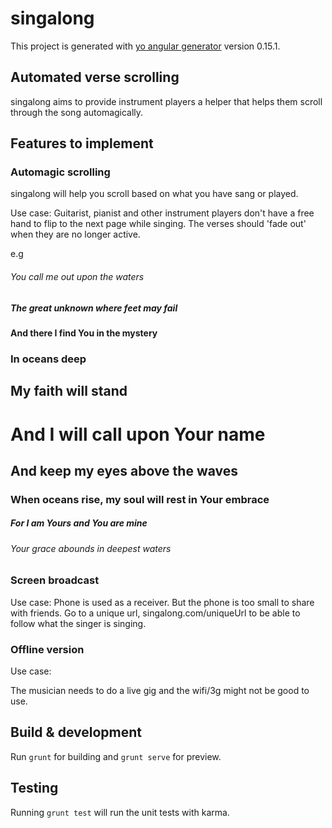 # singalong

This project is generated with [yo angular generator](https://github.com/yeoman/generator-angular)
version 0.15.1.

## Automated verse scrolling

singalong aims to provide instrument players a helper that helps them scroll through the song automagically.

## Features to implement

### Automagic scrolling

singalong will help you scroll based on what you have sang or played.

Use case:
Guitarist, pianist and other instrument players don't have a free hand to flip to the next page while singing.
The verses should 'fade out' when they are no longer active.

e.g

###### You call me out upon the waters

##### The great unknown where feet may fail
 
#### And there I find You in the mystery

### In oceans deep

## My faith will stand

# And I will call upon Your name

## And keep my eyes above the waves

### When oceans rise, my soul will rest in Your embrace
 
##### For I am Yours and You are mine

###### Your grace abounds in deepest waters



### Screen broadcast

Use case:
Phone is used as a receiver. But the phone is too small to share with friends.
Go to a unique url, singalong.com/uniqueUrl to be able to follow what the singer is singing. 

### Offline version

Use case:

The musician needs to do a live gig and the wifi/3g might not be good to use.

## Build & development

Run `grunt` for building and `grunt serve` for preview.

## Testing

Running `grunt test` will run the unit tests with karma.

